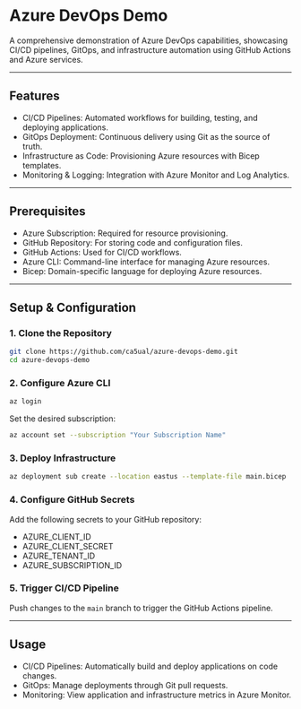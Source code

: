 # Azure DevOps Demo

A comprehensive demonstration of Azure DevOps capabilities, showcasing CI/CD pipelines, GitOps, and infrastructure automation using GitHub Actions and Azure services.

---

## Features

- CI/CD Pipelines: Automated workflows for building, testing, and deploying applications.
- GitOps Deployment: Continuous delivery using Git as the source of truth.
- Infrastructure as Code: Provisioning Azure resources with Bicep templates.
- Monitoring & Logging: Integration with Azure Monitor and Log Analytics.

---

## Prerequisites

- Azure Subscription: Required for resource provisioning.
- GitHub Repository: For storing code and configuration files.
- GitHub Actions: Used for CI/CD workflows.
- Azure CLI: Command-line interface for managing Azure resources.
- Bicep: Domain-specific language for deploying Azure resources.

---

## Setup & Configuration

### 1. Clone the Repository
```bash
git clone https://github.com/ca5ual/azure-devops-demo.git
cd azure-devops-demo
```

### 2. Configure Azure CLI
```bash
az login
```
Set the desired subscription:
```bash
az account set --subscription "Your Subscription Name"
```

### 3. Deploy Infrastructure
```bash
az deployment sub create --location eastus --template-file main.bicep
```

### 4. Configure GitHub Secrets
Add the following secrets to your GitHub repository:
- AZURE_CLIENT_ID
- AZURE_CLIENT_SECRET
- AZURE_TENANT_ID
- AZURE_SUBSCRIPTION_ID

### 5. Trigger CI/CD Pipeline
Push changes to the `main` branch to trigger the GitHub Actions pipeline.

---

## Usage

- CI/CD Pipelines: Automatically build and deploy applications on code changes.
- GitOps: Manage deployments through Git pull requests.
- Monitoring: View application and infrastructure metrics in Azure Monitor.



